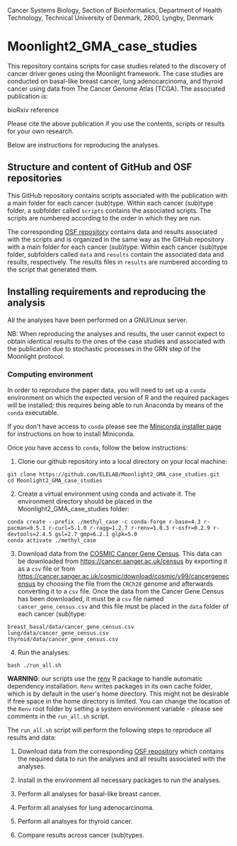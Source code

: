 
Cancer Systems Biology, Section of Bioinformatics, Department of Health Technology, Technical University of Denmark, 2800, Lyngby, Denmark

# Moonlight2_GMA_case_studies

This repository contains scripts for case studies related to the discovery of cancer driver genes using the Moonlight
framework. The case studies are conducted on basal-like breast cancer, lung adenocarcinoma, and thyroid cancer using 
data from The Cancer Genome Atlas (TCGA). The associated publication is:

bioRxiv reference

Please cite the above publication if you use the contents, scripts or results for your own research.

Below are instructions for reproducing the analyses. 

## Structure and content of GitHub and OSF repositories

This GitHub repository contains scripts associated with the publication
with a main folder for each cancer (sub)type. Within each cancer (sub)type folder,
a subfolder called `scripts` contains the associated scripts. The scripts are
numbered according to the order in which they are run.

The corresponding [OSF repository](https://osf.io/j4n8q/) contains data and results associated with
the scripts and is organized in the same way as the GitHub repository with a
main folder for each cancer (sub)type. Within each cancer (sub)type folder,
subfolders called `data` and `results` contain the associated data and results,
respectively. The results files in `results` are numbered according to the
script that generated them.

## Installing requirements and reproducing the analysis

All the analyses have been performed on a GNU/Linux server.

NB: When reproducing the analyses and results, the user cannot expect to obtain identical results to the ones
of the case studies and associated with the publication due to stochastic processes in the GRN step of the Moonlight protocol. 

### Computing environment

In order to reproduce the paper data, you will need to set up a `conda` environment
on which the expected version of R and the required packages will be installed;
this requires being able to run Anaconda by means of the `conda` executable.

If you don't have access to `conda` please see the [Miniconda installer page](https://docs.conda.io/en/latest/miniconda.html) for instructions on how to install Miniconda.

Once you have access to `conda`, follow the below instructions:

1. Clone our github repository into a local directory on your local machine:

```
git clone https://github.com/ELELAB/Moonlight2_GMA_case_studies.git
cd Moonlight2_GMA_case_studies
```

2. Create a virtual environment using conda and activate it. 
The environment directory should be placed in the Moonlight2_GMA_case_studies folder:

```
conda create --prefix ./methyl_case -c conda-forge r-base=4.3 r-pacman=0.5.1 r-curl=5.1.0 r-ragg=1.2.7 r-renv=1.0.3 r-osfr=0.2.9 r-devtools=2.4.5 gsl=2.7 gmp=6.2.1 glpk=5.0
conda activate ./methyl_case
```

3. Download data from the [COSMIC Cancer Gene Census](https://cancer.sanger.ac.uk/census).
This data can be downloaded from https://cancer.sanger.ac.uk/census by exporting it as
a `csv` file or from https://cancer.sanger.ac.uk/cosmic/download/cosmic/v99/cancergenecensus
by choosing the file from the `CRCh28` genome and afterwards converting it to a `csv` file. 
Once the data from the Cancer Gene Census has been downloaded, it must be a `csv` file named 
`cancer_gene_census.csv` and this file must be placed in the `data` folder of each cancer (sub)type:

```
breast_basal/data/cancer_gene_census.csv
lung/data/cancer_gene_census.csv
thyroid/data/cancer_gene_census.csv
```

4. Run the analyses:

```
bash ./run_all.sh
```

**WARNING**: our scripts use the [renv](https://rstudio.github.io/renv/articles/renv.html)
R package to handle automatic dependency installation. `Renv` writes packages in
its own cache folder, which is by default in the user's home directory. This might not be
desirable if free space in the home directory is limited. You can change the location of
the `Renv` root folder by setting a system environment variable - please see comments
in the `run_all.sh` script.

The `run_all.sh` script will perform the following steps to reproduce all results and data:

1. Download data from the corresponding [OSF repository](https://osf.io/j4n8q/) which
contains the required data to run the analyses and all results associated with the analyses.

2. Install in the environment all necessary packages to run the analyses.

4. Perform all analyses for basal-like breast cancer.

5. Perform all analyses for lung adenocarcinoma. 

6. Perform all analsyes for thyroid cancer. 

7. Compare results across cancer (sub)types. 
